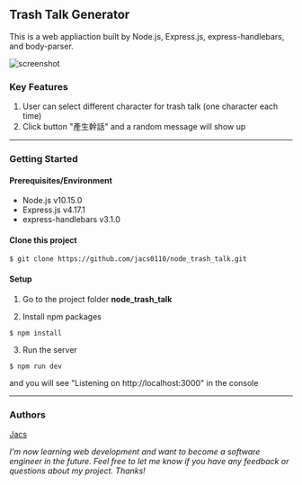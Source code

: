## Trash Talk Generator

This is a web appliaction built by Node.js, Express.js, express-handlebars, and body-parser.

![screenshot](https://www.dropbox.com/s/5qifg4e5vkk1nzd/Screenshot%202019-06-16%2011.01.04.png?dl=0)

### Key Features
1. User can select different character for trash talk (one character each time)
2. Click button "產生幹話" and a random message will show up 

---
### Getting Started
#### Prerequisites/Environment
* Node.js v10.15.0
* Express.js v4.17.1
* express-handlebars v3.1.0

#### Clone this project
```
$ git clone https://github.com/jacs0110/node_trash_talk.git
```
#### Setup
1. Go to the project folder **node_trash_talk**

2. Install npm packages
```
$ npm install
```
3. Run the server
```
$ npm run dev
```
and you will see "Listening on http://localhost:3000" in the console

---
### Authors
[Jacs](https://github.com/jacs0110)

*I'm now learning web development and want to become a software engineer in the future. Feel free to let me know if you have any feedback or questions about my project. Thanks!*